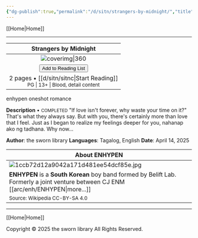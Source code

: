 ```yaml
---
{"dg-publish":true,"permalink":"/d/sitn/strangers-by-midnight/","title":"Strangers by Midnight","tags":["book"]}
---
```



[[Home\|Home]]

***

|                                           Strangers by Midnight                                           |
| :-------------------------------------------------------------------------------------------------------: |
|                                     ![coverimg\|360](/img/user/d/sitn/sitncover.webp)                                      |
| <button id="library-toggle" class="squared-button" onclick="toggleLibrary()">Add to Reading List</button> |
|          2 pages • [[d/sitn/sitnc\|Start Reading]]<br><small>PG \| 13+ \| Blood, detail content</small>          |

<div class="fake-button-container">  <span class="fake-button">enhypen</span>  <span class="fake-button">oneshot</span>  <span class="fake-button">romance</span></div>

**Description** • <small>COMPLETED</small>
"If love isn't forever, why waste your time on it?"
That's what they always say. But with you, there's certainly more than love that I feel. Just as I began to realize my feelings deeper for you, nahanap ako ng tadhana. Why now...

**Author**: the sworn library
**Languages**: Tagalog, English
**Date**: April 14, 2025

| About ENHYPEN                                                                                                                 |
| ----------------------------------------------------------------------------------------------------------------------------- |
| ![1ccb72d12a9042a171d481ee54dcf85e.jpg](/img/user/assets/a%20storage/1ccb72d12a9042a171d481ee54dcf85e.jpg)                                                                                     |
| **ENHYPEN** is a **South Korean** boy band formed by Belift Lab. Formerly a joint venture between CJ ENM [[arc/enh/ENHYPEN\|more...]] |
| <small>Source: Wikipedia CC-BY-SA 4.0</small>                                                                                 |

***

[[Home\|Home]]


Copyright © 2025 the sworn library
All Rights Reserved.

<script src="https://starryxoxo.github.io/treeajmgar/src/helpers/user/scripts/list.js"></script> 
<script src="https://starryxoxo.github.io/treeajmgar/src/helpers/user/scripts/ffunction.js"></script>